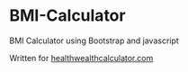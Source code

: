 # BMI-Calculator
BMI Calculator using Bootstrap and javascript

Written for <a href="http://www.healthwealthcalculator.com/bmi.html">healthwealthcalculator.com</a>

